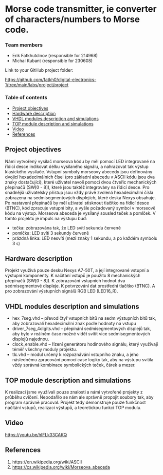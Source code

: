 # Morse code transmitter, ie converter of characters/numbers to Morse code.

### Team members

* Erik Fatkhutdinov (responsible for 214968)
* Michal Kubant (responsible for 230608)

Link to your GitHub project folder:

   https://github.com/fatkh0/digital-electronics-1/tree/main/labs/project/project


### Table of contents
* [Project objectives](#objectives)
* [Hardware description](#hardware)
* [VHDL modules description and simulations](#modules)
* [TOP module description and simulations](#top)
* [Video](#video)
* [References](#references)


<a name="objectives"></a>
## Project objectives

Námi vytvořený vysílač morseova kódu by měl pomocí LED integrované na řídicí desce indikovat délku vysílaného signálu, a nahrazovat tak výstup klasického vysílače. 
Vstupní symboly morseovy abecedy jsou definovány dvojicí hexadecimálních čísel (pro základní abecedu v ASCII kódu jsou dva znaky dostačující), které uživatel navolí pomocí dvou čtveřic mechanických přepínačů (SW[0 - 8]), které jsou taktéž integrovány na řídicí desce. Pro snadnější uživatelský přístup jsou vždy právě zvolená hexadecimální čísla zobrazena na sedmisegmentových displejích, které deska Nexys obsahuje.
Po nastavení přepínačů by měl uživatel stisknout tlačítko na řídicí desce (BTNC), kód zpracuje vstupní bity, a vyšle požadovaný symbol v morseově kódu na výstup.
Morseova abeceda je vysílaný sousled teček a pomlček. V tomto projektu je impuls na výstupu buď:
- tečka: zobrazována tak, že LED svítí sekundu červeně
- pomlčka: LED svítí 3 sekundy červeně
- prázdná linka: LED nesvítí (mezi znaky 1 sekundu, a po každém symbolu 3 s)


<a name="hardware"></a>
## Hardware description

Projekt využívá pouze desku Nexys A7-50T, a její integrované vstupní a výstupní komponenty.
K načítání vstupů je použito 8 mechanických přepínačů (SW[0 - 8]).
K zobrazování vstupních hodnot dva sedmisegmentové displeje.
K potvrzování dat prostřední tlačítko (BTNC).
A pro zobrazování výstupních signálů RGB LED (LED16_R).


<a name="modules"></a>
## VHDL modules description and simulations

- hex_7seg.vhd – převod čtyř vstupních bitů na sedm výstupních bitů tak, aby zobrazovali hexadecimální znak podle hodnoty na vstupu
- driver_7seg_4digits.vhd – přepínání sedmisegmentových displejů tak, aby bylo v reálném čase možné vidět svítit vice sedmisegmentových displejů najednou.
- clock_enable.vhd – řízení generátoru hodinového signálu, který využívají téměř všechny moduly projektu.
- tlc.vhd – modul určený k rozpoznávání vstupního znaku, a jeho následnému zpracování pomocí 
case logiky tak, aby na výstupu svítila vždy správná kombinace symbolických teček, čárek a mezer.


<a name="top"></a>
## TOP module description and simulations

K realizaci jsme využívali pouze znalosti a námi vytvořené projekty z průběhu cvičení. Nepodařilo se nám ale správně propojit soubory tak, aby program správně pracoval. Projekt tedy demonstruje pouze funkčnost načítání vstupů, realizaci výstupů, a teoretickou funkci TOP modulu.


<a name="video"></a>
## Video

https://youtu.be/hIFLk33CAKQ


<a name="references"></a>
## References

1. https://en.wikipedia.org/wiki/ASCII
2. https://cs.wikipedia.org/wiki/Morseova_abeceda
